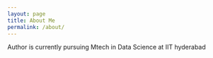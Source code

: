 ```yaml
---
layout: page
title: About Me
permalink: /about/
---
```


Author is currently pursuing Mtech in Data Science at IIT hyderabad
